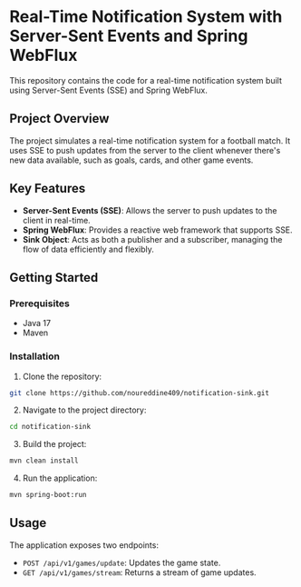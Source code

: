 # Real-Time Notification System with Server-Sent Events and Spring WebFlux

This repository contains the code for a real-time notification system built using Server-Sent Events (SSE) and Spring WebFlux.

## Project Overview

The project simulates a real-time notification system for a football match. It uses SSE to push updates from the server to the client whenever there's new data available, such as goals, cards, and other game events.

## Key Features

- **Server-Sent Events (SSE)**: Allows the server to push updates to the client in real-time.
- **Spring WebFlux**: Provides a reactive web framework that supports SSE.
- **Sink Object**: Acts as both a publisher and a subscriber, managing the flow of data efficiently and flexibly.

## Getting Started

### Prerequisites

- Java 17
- Maven

### Installation

1. Clone the repository:
  ```bash
  git clone https://github.com/noureddine409/notification-sink.git
  ```
2. Navigate to the project directory:
  ```bash
  cd notification-sink
  ```
3. Build the project:
  ```bash
  mvn clean install
  ```
4. Run the application:
  ```bash
  mvn spring-boot:run
  ```

## Usage

The application exposes two endpoints:

- `POST /api/v1/games/update`: Updates the game state.
- `GET /api/v1/games/stream`: Returns a stream of game updates.
